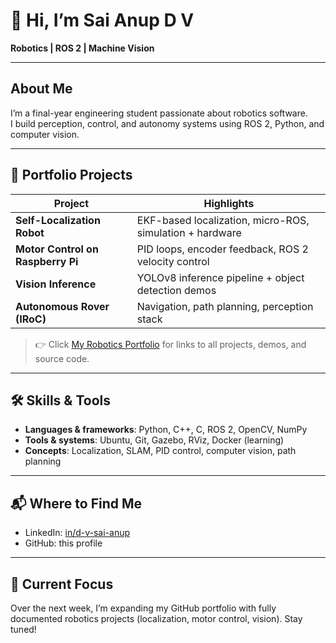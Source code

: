 # 👋 Hi, I’m Sai Anup D V

**Robotics | ROS 2 | Machine Vision**

---

## About Me

I’m a final-year engineering student passionate about robotics software.  
I build perception, control, and autonomy systems using ROS 2, Python, and computer vision.

---

## 📂 Portfolio Projects

| Project | Highlights |
|---|---|
| **Self-Localization Robot** | EKF-based localization, micro-ROS, simulation + hardware |
| **Motor Control on Raspberry Pi** | PID loops, encoder feedback, ROS 2 velocity control |
| **Vision Inference** | YOLOv8 inference pipeline + object detection demos |
| **Autonomous Rover (IRoC)** | Navigation, path planning, perception stack |

> 👉 Click [My Robotics Portfolio](https://github.com/saianup/robotics-portfolio) for links to all projects, demos, and source code.

---

## 🛠 Skills & Tools

- **Languages & frameworks**: Python, C++, C, ROS 2, OpenCV, NumPy
- **Tools & systems**: Ubuntu, Git, Gazebo, RViz, Docker (learning)  
- **Concepts**: Localization, SLAM, PID control, computer vision, path planning  

---

## 📬 Where to Find Me

- LinkedIn: [in/d-v-sai-anup](https://www.linkedin.com/in/d-v-sai-anup-a1128326b)  
- GitHub: this profile  

---

## 🧭 Current Focus

Over the next week, I’m expanding my GitHub portfolio with fully documented robotics projects (localization, motor control, vision). Stay tuned!

